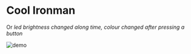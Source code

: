# Cool Ironman

Or *led brightness changed along time, colour changed after pressing a button*

![demo](demo.gif)
